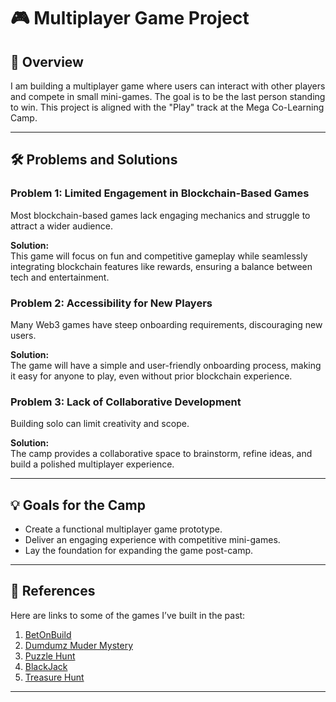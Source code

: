 # 🎮 Multiplayer Game Project  

## 📜 Overview  
I am building a multiplayer game where users can interact with other players and compete in small mini-games. The goal is to be the last person standing to win. This project is aligned with the "Play" track at the Mega Co-Learning Camp.  

---

## 🛠️ Problems and Solutions  

### Problem 1: Limited Engagement in Blockchain-Based Games  
Most blockchain-based games lack engaging mechanics and struggle to attract a wider audience.  

**Solution:**  
This game will focus on fun and competitive gameplay while seamlessly integrating blockchain features like rewards, ensuring a balance between tech and entertainment.  

### Problem 2: Accessibility for New Players  
Many Web3 games have steep onboarding requirements, discouraging new users.  

**Solution:**  
The game will have a simple and user-friendly onboarding process, making it easy for anyone to play, even without prior blockchain experience.  

### Problem 3: Lack of Collaborative Development  
Building solo can limit creativity and scope.  

**Solution:**  
The camp provides a collaborative space to brainstorm, refine ideas, and build a polished multiplayer experience.  

---

## 💡 Goals for the Camp  
- Create a functional multiplayer game prototype.  
- Deliver an engaging experience with competitive mini-games.  
- Lay the foundation for expanding the game post-camp.  

---

## 🔗 References  
Here are links to some of the games I’ve built in the past:  

1. [BetOnBuild](https://ethglobal.com/showcase/betonbuild-rsvjq)
2. [Dumdumz Muder Mystery](https://4m5nrggv2lh2hpbquhkdo7kvbtq4xtwobnmmmiwouvxynsmegkzq.arweave.net/4zrYmNXSz6O8MKHUN31VDOHLzs4LWMYizqVvhsmEMrM/#/-IWIXDJqUE5Pl8aMZJy_en_S7HgWqKwRBR9cIHMrJ1U)
3. [Puzzle Hunt](https://llamaland.arweave.net/#/world/LryOv-VD-3m-lpJDhmu6x1Fj09CwVvx-ETvMe4jZvbw)
4. [BlackJack](https://github.com/DivyanshGoel20/ETHGlobal-Bangkok)
5. [Treasure Hunt](https://reality-viewer.arweave.net/#/t09KprkRckRVflTxICO0K5JV6Xzls40aJEZe4Lqt_K4)

---
